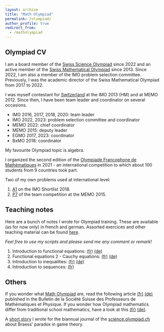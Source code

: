 ```yaml
---
layout: archive
title: "Math Olympiad"
permalink: /olympiad/
author_profile: true
redirect_from:
  - /matholympiad
--- 
```


## Olympiad CV

I am a board member of the [Swiss Science Olympiad](https://science.olympiad.ch/en) since 2022 and an active member of the [Swiss Mathematical Olympiad](https://mathematical.olympiad.ch/en/) since 2013. Since 2022, I am also a member of the IMO problem selection committee. Previously, I was the academic director of the Swiss Mathematical Olympiad from 2017 to 2022.

I was myself contestant for [Switzerland](https://www.imo-official.org/country_team_r.aspx?code=SUI) at the IMO 2013 (HM) and at MEMO 2012. Since then, I have been team leader and coordinator on several occasions. 

- IMO 2016, 2017, 2018, 2020: team leader
- IMO 2022, 2023: problem selection committee and coordinator
- MEMO 2022: chief coordinator
- MEMO 2015: deputy leader
- EGMO 2017, 2023: coordinator
- BxMO 2018: coordinator

My favourite Olympiad topic is algebra.

I organized the second edition of the [Olympiade Francophone de Mathématiques](http://igm.univ-mlv.fr/~juge/ofm/) in 2021 - an international competition to which about 100 students from 9 countries took part. 

Two of my own problems used at international level:

1. [A1](https://artofproblemsolving.com/community/c6h1876757p12752810) on the IMO Shortlist 2018.
2. [P7](https://artofproblemsolving.com/community/c6h1135658p5301680) of the team competition at the MEMO 2015.

## Teaching notes
Here are a bunch of notes I wrote for Olympiad training. These are available (as for now only) in french and german. Assorted exercices and other teaching material can be found [here](https://mathematical.olympiad.ch/en/navigation-mitte/skripts/). 

*Feel free to use my scripts and please send me any comment or remark!*

1. Introduction to functional equations: [(fr)](https://mathematical.olympiad.ch/fileadmin/user_upload/Archiv/Intranet/Olympiads/Mathematics/deploy/skripte/algebra/funktionalgleichungen1/fr-funktionalgleichungen1.pdf) [(de)](https://mathematical.olympiad.ch/fileadmin/user_upload/Archiv/Intranet/Olympiads/Mathematics/deploy/skripte/algebra/funktionalgleichungen1/de-funktionalgleichungen1.pdf)
2. Functional equations 2 - Cauchy equations: [(fr)](https://mathematical.olympiad.ch/fileadmin/user_upload/Archiv/Intranet/Olympiads/Mathematics/deploy/skripte/algebra/funktionalgleichungen2/fr-funktionalgleichungen2.pdf) [(de)](https://mathematical.olympiad.ch/fileadmin/user_upload/Archiv/Intranet/Olympiads/Mathematics/deploy/skripte/algebra/funktionalgleichungen2/de-funktionalgleichungen2.pdf)
3. Introduction to inequalities: [(fr)](https://mathematical.olympiad.ch/fileadmin/user_upload/Archiv/Intranet/Olympiads/Mathematics/deploy/skripte/algebra/ungleichungen1/fr-ungleichungen1.pdf) [(de)](https://mathematical.olympiad.ch/fileadmin/user_upload/Archiv/Intranet/Olympiads/Mathematics/deploy/skripte/algebra/ungleichungen1/de-ungleichungen1.pdf)
4. Introduction to sequences: [(fr)](http://arnaudmaret.github.io/files/fr_suites.pdf)

## Others

If you wonder what [Math Olympiad](https://www.imo-official.org/?language=en) are, read the following article [(fr)](http://arnaudmaret.github.io/files/VSMP-Bulletin.pdf) [(de)](http://arnaudmaret.github.io/files/VSMP-Bulletin_de_neu.pdf) published in the Bulletin de la Société Suisse des Professeurs de Mathématiques et Physique. If you wonder how Olympiad mathematics differ from traditional school mathematics, have a look at this [(fr)](https://science.olympiad.ch/fr/actuel/detail/news/news/couvrez-cette-calculatrice-que-je-ne-saurais-voir-le-retour-du-raisonnement-a-lecole/) [(de)](https://science.olympiad.ch/de/aktuell/detail/news/news/tischlein-deck-dich-ein-mathematisches-festessen/).

A [short story](https://science.olympiad.ch/de/aktuell/detail/news/news/tonnerre-de-braess-mesaventure-sur-la-route-des-olympiades/)  I wrote for the biannual journal of the [science.olympiad.ch](https://science.olympiad.ch/fr/) about Braess' paradox in game theory.

